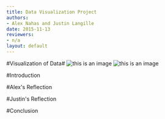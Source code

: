 ```yaml
---
title: Data Visualization Project 
authors:
- Alex Nahas and Justin Langille
date: 2015-11-13
reviewers:
- n/a
layout: default
---
```



#Visualization of Data#
![this is an image](http://i.imgur.com/pSadi61.jpg?1) ![this is an image](http://i.imgur.com/l1sy3WU.png?1)

#Introduction

#Alex's Reflection

#Justin's Reflection

#Conclusion








